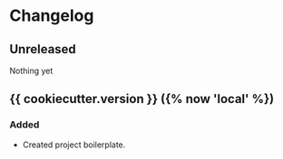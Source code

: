 # Changelog

## Unreleased

Nothing yet

## {{ cookiecutter.version }} ({% now 'local' %})

### Added

* Created project boilerplate.